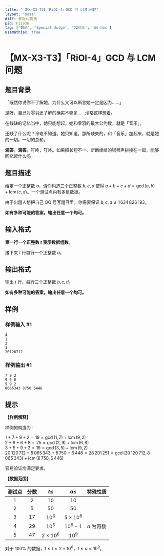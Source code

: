 ```yaml
---
title: "【MX-X3-T3】「RiOI-4」GCD 与 LCM 问题"
layout: "post"
diff: 普及+/提高
pid: P11036
tag: ['数论', 'Special Judge', 'O2优化', 'Ad-hoc']
usemathjax: true
---
```


# 【MX-X3-T3】「RiOI-4」GCD 与 LCM 问题
## 题目背景

「既然你说你不了解她，为什么又可以断言她一定是因为……」

是呀，自己对零羽还了解的确实不够多……泠珞这样想着。

在残缺的记忆当中，她只能想起，她和零羽的最大公约数，就是「音乐」。

还缺了什么呢？泠珞不知道。她只知道，那所缺失的，和「音乐」加起来，就是她的一切。一切的总和。

**滴答，滴答**。叮咚，叮咚。如果把长短不一、断断续续的钢琴声拼接在一起，能够回忆起什么吗。
## 题目描述

给定一个正整数 $a$，请你构造三个正整数 $b,c,d$ 使得 $a+b+c+d=\gcd(a,b)+\operatorname{lcm}(c,d)$。一个测试点内有多组数据。

由于出题人想把自己 QQ 号写题目里，你需要保证 $b,c,d\le 1\,634\,826\,193$。

**如有多种可能的答案，输出任意一个均可。**
## 输入格式

**第一行一个正整数 $t$ 表示数据组数。**

接下来 $t$ 行每行一个正整数 $a$。
## 输出格式

输出 $t$ 行，每行三个正整数 $b,c,d$。

**如有多种可能的答案，输出任意一个均可。**
## 样例

### 样例输入 #1
```
4
1
2
3
20120712
```
### 样例输出 #1
```
7 9 2
9 6 8
5 9 2
8065343 8750 6446
```
## 提示

**【样例解释】**

样例的构造为：

$1+7+9+2=19=\gcd(1,7)+\operatorname{lcm}(9,2)$  
$2+9+6+8=25=\gcd(2,9)+\operatorname{lcm}(6,8)$  
$3+5+9+2=19=\gcd(3,5)+\operatorname{lcm}(9,2)$  
$20\,120\,712+8\,065\,343+8\,750+6\,446=28\,201\,251=\gcd(20\,120\,712,8\,065\,343)+\operatorname{lcm}(8\,750,6\,446)$

容易验证均满足要求。

**【数据范围】**

|测试点|分数|$t\le$|$a\le$|特殊性质|
|:-:|:-:|:-:|:-:|:-:|
|$1$|$2$|$10$|$10$||
|$2$|$5$|$50$|$50$||
|$3$|$17$|$10^6$|$5\times10^8$||
|$4$|$29$|$10^6$|$10^9-1$|$a$ 为奇数|
|$5$|$47$|$2\times10^6$|$10^9$||

对于 $100\%$ 的数据，$1\le t\le2\times10^6$，$1\le a\le 10^9$。
